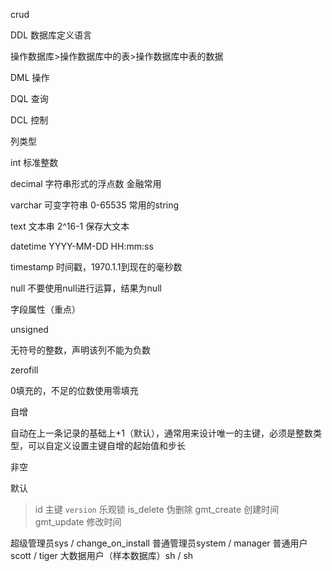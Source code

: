 crud

DDL	数据库定义语言

操作数据库>操作数据库中的表>操作数据库中表的数据

DML	操作

DQL	查询

DCL	控制

列类型

int			标准整数

decimal	字符串形式的浮点数	金融常用

varchar	可变字符串	0-65535	常用的string

text			文本串		2^16-1	保存大文本

datetime	YYYY-MM-DD HH:mm:ss	

timestamp	时间戳，1970.1.1到现在的毫秒数

null	不要使用null进行运算，结果为null

字段属性（重点）

unsigned

无符号的整数，声明该列不能为负数

zerofill

0填充的，不足的位数使用零填充

自增

自动在上一条记录的基础上+1（默认），通常用来设计唯一的主键，必须是整数类型，可以自定义设置主键自增的起始值和步长

非空

默认



> id	主键
> `version` 乐观锁
> is_delete	伪删除
> gmt_create	创建时间
> gmt_update	修改时间


超级管理员sys / change_on_install
普通管理员system / manager
普通用户scott / tiger
大数据用户（样本数据库）sh / sh
